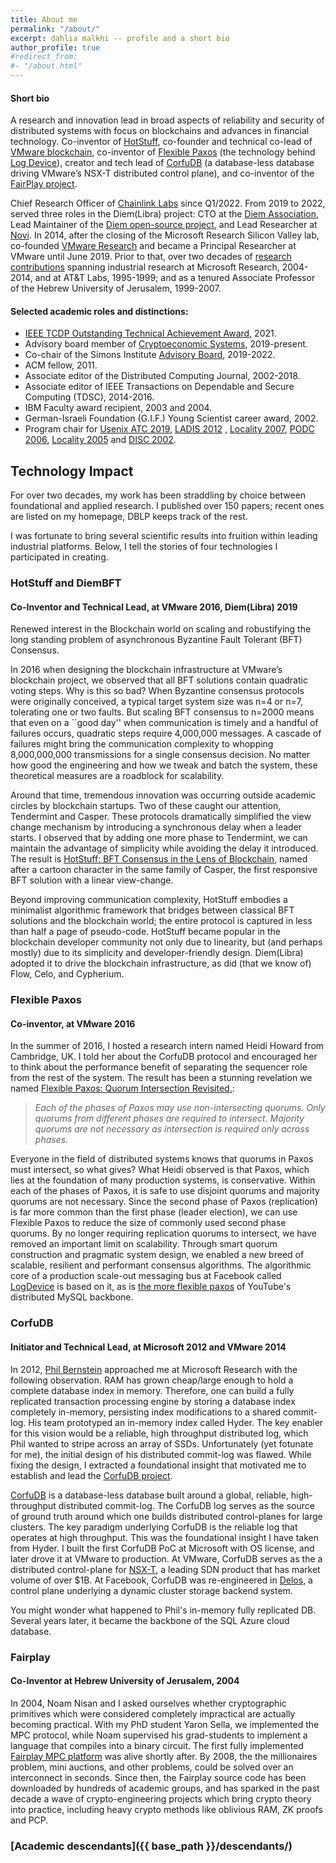 ```yaml
---
title: About me
permalink: "/about/"
excerpt: dahlia malkhi -- profile and a short bio 
author_profile: true
#redirect_from:
#- "/about.html"
---
```


#### Short bio

A research and innovation lead in broad aspects of reliability and security of distributed systems with focus on blockchains and advances in financial technology.
Co-inventor of [HotStuff](https://arxiv.org/abs/1803.05069), co-founder and technical co-lead of [VMware blockchain](https://research.vmware.com/projects/vmware-blockchain), co-inventor of [Flexible Paxos](https://arxiv.org/abs/1608.06696) (the technology behind [Log Device](https://logdevice.io/docs/Consensus.html)), creator and tech lead of [CorfuDB](https://github.com/CorfuDB/CorfuDB) (a database-less database driving VMware’s NSX-T distributed control plane), and co-inventor of the [FairPlay project](https://www.cs.huji.ac.il/project/Fairplay/).

Chief Research Officer of [Chainlink Labs](https://chainlinklabs.com/) since Q1/2022. From 2019 to 2022, served three roles in the Diem(Libra) project: CTO at the [Diem Association](https://www.diem.com/en-us/), Lead Maintainer of the [Diem open-source project](https://github.com/diem/diem), and Lead Researcher at [Novi](https://about.fb.com/news/2020/05/welcome-to-novi/). In 2014, after the closing of the Microsoft Research Silicon Valley lab, co-founded [VMware Research](https://octo.vmware.com/introduction-vrg/) and became a Principal Researcher at VMware until June 2019. Prior to that, over two decades of [research contributions](https://scholar.google.com/citations?user=A_VZ7N0AAAAJ&hl=en) spanning industrial research at Microsoft Research, 2004-2014, and at AT&T Labs, 1995-1999; and as a tenured Associate Professor of the Hebrew University of Jerusalem, 1999-2007. 

#### Selected academic roles and distinctions:

-   [IEEE TCDP Outstanding Technical Achievement Award](https://tc.computer.org/tcdp/awardrecipients/), 2021.
-   Advisory board member of [Cryptoeconomic Systems](https://cryptoeconomicsystems.pubpub.org/), 2019-present.
-   Co-chair of the Simons Institute [Advisory Board](https://simons.berkeley.edu/people/advisory), 2019-2022.
-   ACM fellow, 2011.
-   Associate editor of the Distributed Computing Journal, 2002-2018.
-   Associate editor of IEEE Transactions on Dependable and Secure Computing (TDSC), 2014-2016.
-   IBM Faculty award recipient, 2003 and 2004.
-   German-Israeli Foundation (G.I.F.) Young Scientist career award, 2002.
-   Program chair for [Usenix ATC 2019](https://www.usenix.org/conferences/byname/131), [LADIS 2012](http://ladisworkshop.org/) , [Locality 2007](http://research.microsoft.com/en-us/um/people/moscitho/locality/), [PODC 2006](http://www.podc.org/podc2006/), [Locality 2005](http://www.mimuw.edu.pl/~disc2005/index.php?page=workshops) and [DISC 2002](http://www.disc-conference.org/disc2002/index.html).

## Technology Impact

For over two decades, my work has been straddling by choice between foundational and applied research. 
I published over 150 papers; recent ones are listed on my homepage, DBLP
keeps track of the rest.

I was fortunate to bring several scientific results into fruition within leading industrial platforms. 
Below, I tell the stories of four technologies I participated in creating.

### HotStuff and DiemBFT
#### Co-Inventor and Technical Lead, at VMware 2016, Diem(Libra) 2019

Renewed interest in the Blockchain world on scaling and robustifying the long standing problem of
asynchronous Byzantine Fault Tolerant (BFT) Consensus. 

In 2016 when designing the blockchain infrastructure at VMware’s blockchain project, we observed that 
all BFT solutions contain quadratic voting steps. Why is this so bad? When
Byzantine consensus protocols were originally conceived, a typical target system
size was n=4 or n=7, tolerating one or two faults. But scaling BFT consensus to
n=2000 means that even on a ``good day'' when communication is timely and a
handful of failures occurs, quadratic steps require 4,000,000 messages. A
cascade of failures might bring the communication complexity to whopping
8,000,000,000 transmissions for a single consensus decision. No matter how good
the engineering and how we tweak and batch the system, these theoretical
measures are a roadblock for scalability. 

Around that time, tremendous innovation was occurring outside academic circles
by blockchain startups. Two of these caught our attention, Tendermint
and Casper. These protocols dramatically simplified the
view change mechanism by introducing a
synchronous delay when a leader starts. I observed that by adding one more phase
to Tendermint, we can maintain the advantage of simplicity while avoiding the
delay it introduced. 
The result is 
[HotStuff: BFT Consensus in the Lens of Blockchain](https://arxiv.org/abs/1803.05069), 
named after a cartoon character in the same family of Casper, the
first responsive BFT solution with a linear view-change.

Beyond improving communication complexity, HotStuff embodies a minimalist algorithmic framework that bridges between classical BFT solutions and the blockchain world; the entire protocol is captured in less than half a page of pseudo-code.
HotStuff became popular in the blockchain developer community not only due to
linearity, but (and perhaps mostly) due to its simplicity and developer-friendly design. 
Diem(Libra) adopted it to drive the blockchain infrastructure, as did (that we know of) Flow, Celo,
and Cypherium. 

### Flexible Paxos
#### Co-inventor, at VMware 2016

In the summer of 2016, I hosted a research intern named Heidi Howard from
Cambridge, UK. I told her about the CorfuDB protocol and encouraged her to think
about the performance benefit of separating the sequencer role from the rest of
the system. The result has been a stunning revelation we named 
[Flexible Paxos: Quorum Intersection Revisited.](https://arxiv.org/abs/1608.06696):

>*Each of the phases of Paxos may use non-intersecting quorums. Only quorums from
different phases are required to intersect. Majority quorums are not necessary
as intersection is required only across phases.*

Everyone in the field of distributed systems knows that quorums in Paxos must
intersect, so what gives? What Heidi observed is that Paxos, which lies at the
foundation of many production systems, is conservative. Within each of the
phases of Paxos, it is safe to use disjoint quorums and majority quorums are not
necessary. Since the second phase of Paxos (replication) is far more common than
the first phase (leader election), we can use Flexible Paxos to reduce the size
of commonly used second phase quorums. By no longer requiring replication
quorums to intersect, we have removed an important limit on scalability. Through
smart quorum construction and pragmatic system design, we enabled a new breed of
scalable, resilient and performant consensus algorithms. 
The algorithmic core of a production scale-out messaging bus at Facebook called
[LogDevice](https://logdevice.io/docs/Consensus.html) is based on it, 
as is 
[the more flexible paxos](http://ssougou.blogspot.com/2016/08/a-more-flexible-paxos.html)
 of YouTube's distributed MySQL backbone.
 

### CorfuDB
#### Initiator and Technical Lead, at Microsoft 2012 and VMware 2014

In 2012, [Phil Bernstein](https://en.wikipedia.org/wiki/Phil_Bernstein) approached me at Microsoft Research with the following
observation. RAM has grown cheap/large enough to hold a complete database index
in memory. Therefore, one can build a fully replicated transaction processing
engine by storing a database index completely in-memory, persisting index
modifications to a shared commit-log. 
His team prototyped an in-memory index called Hyder. 
The key enabler for this vision would be a reliable, high throughput distributed log, which
Phil wanted to stripe across an array of SSDs. 
Unfortunately (yet fotunate for me), the initial design of his distributed
commit-log was flawed. While fixing the design, I extracted a foundational
insight that motivated me to establish and lead the
[CorfuDB project](https://github.com/CorfuDB/CorfuDB).

[CorfuDB](https://dl.acm.org/doi/10.1145/2535930)
is a database-less database built around a global,
reliable, high-throughput distributed commit-log. The CorfuDB log serves as the
source of ground truth around which one builds distributed control-planes for
large clusters. 
The key paradigm underlying CorfuDB is the reliable log that operates at high
throughput. This was the foundational insight I have taken from Hyder. I built
the first CorfuDB PoC at Microsoft with OS license, and later drove it at VMware to
production.
At VMware, CorfuDB serves as the a distributed control-plane for
[NSX-T](https://shuttletitan.com/nsx-t/nsx-t-management-cluster-benefits-roles-ccp-sharding-and-failure-handling/),
a leading SDN product that has market volume of over \$1B. 
At Facebook, CorfuDB was re-engineered in
[Delos](https://engineering.fb.com/data-center-engineering/delos/), a control plane underlying a dynamic cluster storage backend system. 

You might wonder what happened to Phil's in-memory fully replicated DB. Several years later, it became the backbone of the SQL Azure cloud database.


### Fairplay
#### Co-Inventor at Hebrew University of Jerusalem, 2004

In 2004, Noam Nisan and I asked ourselves whether cryptographic primitives which
were considered completely impractical are actually becoming practical. With my 
PhD student Yaron Sella, we implemented the MPC protocol, while Noam supervised
his grad-students to implement a language that compiles into a binary circuit. 
The first fully implemented 
[Fairplay MPC platform](https://www.cs.huji.ac.il/project/Fairplay/)
was alive shortly after.
By 2008, the the millionaires problem, mini auctions, and other problems, could be solved over an
interconnect in seconds.
Since then,
the Fairplay source code has been downloaded by hundreds of academic groups, and has
sparked in the past
decade a wave of crypto-engineering projects which bring crypto theory into
practice, including heavy crypto methods like oblivious RAM, ZK proofs and PCP.

### [Academic descendants]({{ base_path }}/descendants/)
